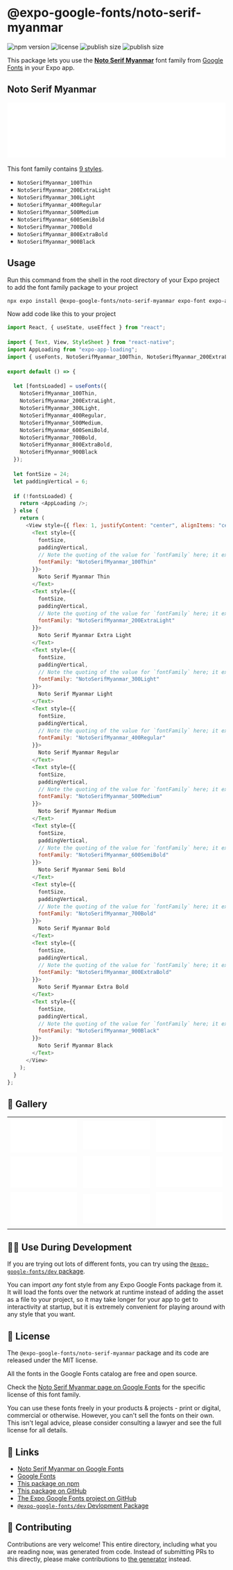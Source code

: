 # @expo-google-fonts/noto-serif-myanmar

![npm version](https://flat.badgen.net/npm/v/@expo-google-fonts/noto-serif-myanmar)
![license](https://flat.badgen.net/github/license/expo/google-fonts)
![publish size](https://flat.badgen.net/packagephobia/install/@expo-google-fonts/noto-serif-myanmar)
![publish size](https://flat.badgen.net/packagephobia/publish/@expo-google-fonts/noto-serif-myanmar)

This package lets you use the [**Noto Serif Myanmar**](https://fonts.google.com/specimen/Noto+Serif+Myanmar) font family from [Google Fonts](https://fonts.google.com/) in your Expo app.

## Noto Serif Myanmar

![Noto Serif Myanmar](./font-family.png)

This font family contains [9 styles](#-gallery).

- `NotoSerifMyanmar_100Thin`
- `NotoSerifMyanmar_200ExtraLight`
- `NotoSerifMyanmar_300Light`
- `NotoSerifMyanmar_400Regular`
- `NotoSerifMyanmar_500Medium`
- `NotoSerifMyanmar_600SemiBold`
- `NotoSerifMyanmar_700Bold`
- `NotoSerifMyanmar_800ExtraBold`
- `NotoSerifMyanmar_900Black`

## Usage

Run this command from the shell in the root directory of your Expo project to add the font family package to your project

```sh
npx expo install @expo-google-fonts/noto-serif-myanmar expo-font expo-app-loading
```

Now add code like this to your project

```js
import React, { useState, useEffect } from "react";

import { Text, View, StyleSheet } from "react-native";
import AppLoading from "expo-app-loading";
import { useFonts, NotoSerifMyanmar_100Thin, NotoSerifMyanmar_200ExtraLight, NotoSerifMyanmar_300Light, NotoSerifMyanmar_400Regular, NotoSerifMyanmar_500Medium, NotoSerifMyanmar_600SemiBold, NotoSerifMyanmar_700Bold, NotoSerifMyanmar_800ExtraBold, NotoSerifMyanmar_900Black } from '@expo-google-fonts/noto-serif-myanmar';

export default () => {

  let [fontsLoaded] = useFonts({
    NotoSerifMyanmar_100Thin, 
    NotoSerifMyanmar_200ExtraLight, 
    NotoSerifMyanmar_300Light, 
    NotoSerifMyanmar_400Regular, 
    NotoSerifMyanmar_500Medium, 
    NotoSerifMyanmar_600SemiBold, 
    NotoSerifMyanmar_700Bold, 
    NotoSerifMyanmar_800ExtraBold, 
    NotoSerifMyanmar_900Black
  });

  let fontSize = 24;
  let paddingVertical = 6;

  if (!fontsLoaded) {
    return <AppLoading />;
  } else {
    return (
      <View style={{ flex: 1, justifyContent: "center", alignItems: "center" }}>
        <Text style={{
          fontSize,
          paddingVertical,
          // Note the quoting of the value for `fontFamily` here; it expects a string!
          fontFamily: "NotoSerifMyanmar_100Thin"
        }}>
          Noto Serif Myanmar Thin
        </Text>
        <Text style={{
          fontSize,
          paddingVertical,
          // Note the quoting of the value for `fontFamily` here; it expects a string!
          fontFamily: "NotoSerifMyanmar_200ExtraLight"
        }}>
          Noto Serif Myanmar Extra Light
        </Text>
        <Text style={{
          fontSize,
          paddingVertical,
          // Note the quoting of the value for `fontFamily` here; it expects a string!
          fontFamily: "NotoSerifMyanmar_300Light"
        }}>
          Noto Serif Myanmar Light
        </Text>
        <Text style={{
          fontSize,
          paddingVertical,
          // Note the quoting of the value for `fontFamily` here; it expects a string!
          fontFamily: "NotoSerifMyanmar_400Regular"
        }}>
          Noto Serif Myanmar Regular
        </Text>
        <Text style={{
          fontSize,
          paddingVertical,
          // Note the quoting of the value for `fontFamily` here; it expects a string!
          fontFamily: "NotoSerifMyanmar_500Medium"
        }}>
          Noto Serif Myanmar Medium
        </Text>
        <Text style={{
          fontSize,
          paddingVertical,
          // Note the quoting of the value for `fontFamily` here; it expects a string!
          fontFamily: "NotoSerifMyanmar_600SemiBold"
        }}>
          Noto Serif Myanmar Semi Bold
        </Text>
        <Text style={{
          fontSize,
          paddingVertical,
          // Note the quoting of the value for `fontFamily` here; it expects a string!
          fontFamily: "NotoSerifMyanmar_700Bold"
        }}>
          Noto Serif Myanmar Bold
        </Text>
        <Text style={{
          fontSize,
          paddingVertical,
          // Note the quoting of the value for `fontFamily` here; it expects a string!
          fontFamily: "NotoSerifMyanmar_800ExtraBold"
        }}>
          Noto Serif Myanmar Extra Bold
        </Text>
        <Text style={{
          fontSize,
          paddingVertical,
          // Note the quoting of the value for `fontFamily` here; it expects a string!
          fontFamily: "NotoSerifMyanmar_900Black"
        }}>
          Noto Serif Myanmar Black
        </Text>
      </View>
    );
  }
};
```

## 🔡 Gallery


||||
|-|-|-|
|![NotoSerifMyanmar_100Thin](./NotoSerifMyanmar_100Thin.ttf.png)|![NotoSerifMyanmar_200ExtraLight](./NotoSerifMyanmar_200ExtraLight.ttf.png)|![NotoSerifMyanmar_300Light](./NotoSerifMyanmar_300Light.ttf.png)||
|![NotoSerifMyanmar_400Regular](./NotoSerifMyanmar_400Regular.ttf.png)|![NotoSerifMyanmar_500Medium](./NotoSerifMyanmar_500Medium.ttf.png)|![NotoSerifMyanmar_600SemiBold](./NotoSerifMyanmar_600SemiBold.ttf.png)||
|![NotoSerifMyanmar_700Bold](./NotoSerifMyanmar_700Bold.ttf.png)|![NotoSerifMyanmar_800ExtraBold](./NotoSerifMyanmar_800ExtraBold.ttf.png)|![NotoSerifMyanmar_900Black](./NotoSerifMyanmar_900Black.ttf.png)||


## 👩‍💻 Use During Development

If you are trying out lots of different fonts, you can try using the [`@expo-google-fonts/dev` package](https://github.com/expo/google-fonts/tree/master/font-packages/dev#readme).

You can import _any_ font style from any Expo Google Fonts package from it. It will load the fonts over the network at runtime instead of adding the asset as a file to your project, so it may take longer for your app to get to interactivity at startup, but it is extremely convenient for playing around with any style that you want.


## 📖 License

The `@expo-google-fonts/noto-serif-myanmar` package and its code are released under the MIT license.

All the fonts in the Google Fonts catalog are free and open source.

Check the [Noto Serif Myanmar page on Google Fonts](https://fonts.google.com/specimen/Noto+Serif+Myanmar) for the specific license of this font family.

You can use these fonts freely in your products & projects - print or digital, commercial or otherwise. However, you can't sell the fonts on their own. This isn't legal advice, please consider consulting a lawyer and see the full license for all details.

## 🔗 Links

- [Noto Serif Myanmar on Google Fonts](https://fonts.google.com/specimen/Noto+Serif+Myanmar)
- [Google Fonts](https://fonts.google.com/)
- [This package on npm](https://www.npmjs.com/package/@expo-google-fonts/noto-serif-myanmar)
- [This package on GitHub](https://github.com/expo/google-fonts/tree/master/font-packages/noto-serif-myanmar)
- [The Expo Google Fonts project on GitHub](https://github.com/expo/google-fonts)
- [`@expo-google-fonts/dev` Devlopment Package](https://github.com/expo/google-fonts/tree/master/font-packages/dev)

## 🤝 Contributing

Contributions are very welcome! This entire directory, including what you are reading now, was generated from code. Instead of submitting PRs to this directly, please make contributions to [the generator](https://github.com/expo/google-fonts/tree/master/packages/generator) instead.
